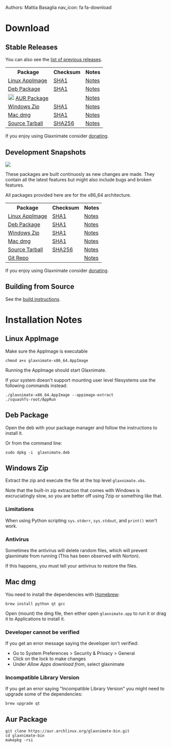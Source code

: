 Authors: Mattia Basaglia
nav_icon: fa fa-download

# Download

## Stable Releases

You can also see the [list of previous releases](https://gitlab.com/mattbas/glaxnimate/-/releases).

<table>
<tr><th>Package</th><th>Checksum</th><th>Notes</th></tr>
<tr>
<td><i class="fab fa-linux"></i> <a href="https://gitlab.com/mattbas/glaxnimate/-/jobs/artifacts/release/raw/build/glaxnimate-x86_64.AppImage?job=linux%3Aappimage">Linux AppImage</a></td>
<td><a href="https://gitlab.com/mattbas/glaxnimate/-/jobs/artifacts/release/raw/build/checksum.txt?job=linux%3Aappimage">SHA1</a></td>
<td><a href="#linux-appimage">Notes</a></td>
</tr>
<tr>
<td><i class="fab fa-ubuntu"></i> <a href="https://gitlab.com/mattbas/glaxnimate/-/jobs/artifacts/release/raw/build/glaxnimate.deb?job=linux%3Adeb">Deb Package</a></td>
<td><a href="https://gitlab.com/mattbas/glaxnimate/-/jobs/artifacts/release/raw/build/checksum.txt?job=linux%3Adeb">SHA1</a></td>
<td><a href="#deb-package">Notes</a></td>
</tr>
<tr>
<td><img src="/img/misc/arch-icon.svg" style="height:1.2rem;" /> <a href="https://aur.archlinux.org/packages/glaxnimate-bin/">AUR Package</a></td>
<td></td>
<td><a href="#aur-package">Notes</a></td>
</tr>
<tr>
<td><i class="fab fa-windows"></i> <a href="https://dl.bintray.com/mattbas/Glaxnimate/release/Win/glaxnimate-x86_64.zip">Windows Zip</a></td>
<td><a href="https://dl.bintray.com/mattbas/Glaxnimate/release/Win/checksum.txt">SHA1</a></td>
<td><a href="#windows-zip">Notes</a></td>
</tr>
<tr>
<td><i class="fab fa-apple"></i> <a href="https://dl.bintray.com/mattbas/Glaxnimate/release/MacOs/glaxnimate.dmg">Mac dmg</a></td>
<td><a href="https://dl.bintray.com/mattbas/Glaxnimate/release/MacOs/checksum.txt">SHA1</a></td>
<td><a href="#mac-dmg">Notes</a></td>
</tr>
<tr>
<td><i class="fas fa-wrench"></i> <a href="https://gitlab.com/mattbas/glaxnimate/-/jobs/artifacts/release/raw/glaxnimate-src.tar.gz?job=tarball">Source Tarball</a></td>
<td><a href="https://gitlab.com/mattbas/glaxnimate/-/jobs/artifacts/release/raw/sha256.txt?job=tarball">SHA256</a></td>
<td><a href="/contributing/read_me/">Notes</a></td>
</tr>
</table>

If you enjoy using Glaxnimate consider [donating](donate.md).

## Development Snapshots

[![](https://gitlab.com/mattbas/glaxnimate/badges/master/pipeline.svg)](https://gitlab.com/mattbas/glaxnimate/-/pipelines)

These packages are built continuosly as new changes are made.
They contain all the latest features but might also include bugs and broken features.


All packages provided here are for the x86_64 architecture.

<table>
<tr><th>Package</th><th>Checksum</th><th>Notes</th></tr>
<tr>
<td><i class="fab fa-linux"></i> <a href="https://gitlab.com/mattbas/glaxnimate/-/jobs/artifacts/master/raw/build/glaxnimate-x86_64.AppImage?job=linux%3Aappimage">Linux AppImage</a></td>
<td><a href="https://gitlab.com/mattbas/glaxnimate/-/jobs/artifacts/master/raw/build/checksum.txt?job=linux%3Aappimage">SHA1</a></td>
<td><a href="#linux-appimage">Notes</a></td>
</tr>
<tr>
<td><i class="fab fa-ubuntu"></i> <a href="https://gitlab.com/mattbas/glaxnimate/-/jobs/artifacts/master/raw/build/glaxnimate.deb?job=linux%3Adeb">Deb Package</a></td>
<td><a href="https://gitlab.com/mattbas/glaxnimate/-/jobs/artifacts/master/raw/build/checksum.txt?job=linux%3Adeb">SHA1</a></td>
<td><a href="#deb-package">Notes</a></td>
</tr>
<tr>
<td><i class="fab fa-windows"></i> <a href="https://dl.bintray.com/mattbas/Glaxnimate/master/Win/glaxnimate-x86_64.zip">Windows Zip</a></td>
<td><a href="https://dl.bintray.com/mattbas/Glaxnimate/master/Win/checksum.txt">SHA1</a></td>
<td><a href="#windows-zip">Notes</a></td>
</tr>
<tr>
<td><i class="fab fa-apple"></i> <a href="https://dl.bintray.com/mattbas/Glaxnimate/master/MacOs/glaxnimate.dmg">Mac dmg</a></td>
<td><a href="https://dl.bintray.com/mattbas/Glaxnimate/master/MacOs/checksum.txt">SHA1</a></td>
<td><a href="#mac-dmg">Notes</a></td>
</tr>
<tr>
<td><i class="fas fa-wrench"></i> <a href="https://gitlab.com/mattbas/glaxnimate/-/jobs/artifacts/master/raw/glaxnimate-src.tar.gz?job=tarball">Source Tarball</a></td>
<td><a href="https://gitlab.com/mattbas/glaxnimate/-/jobs/artifacts/master/raw/sha256.txt?job=tarball">SHA256</a></td>
<td><a href="/contributing/read_me/">Notes</a></td>
</tr>
<tr>
<td><i class="fas fa-code-branch"></i> <a href="https://gitlab.com/mattbas/glaxnimate.git">Git Repo</a></td>
<td></td>
<td><a href="/contributing/read_me/">Notes</a></td>
</tr>
</table>

If you enjoy using Glaxnimate consider [donating](donate.md).


## Building from Source

See the [build instructions](contributing/read_me.md).

# Installation Notes

## Linux AppImage

Make sure the AppImage is executable

    chmod a+x glaxnimate-x86_64.AppImage

Running the AppImage should start Glaxnimate.

If your system doesn't support mounting user level filesystems use the following commands instead:

    ./glaxnimate-x86_64.AppImage --appimage-extract
    ./squashfs-root/AppRun

## Deb Package

Open the deb with your package manager and follow the instructions to install it.

Or from the command line:

    sudo dpkg -i  glaxnimate.deb

## Windows Zip

Extract the zip and execute the file at the top level `glaxnimate.vbs`.

Note that the built-in zip extraction that comes with Windows is excruciatingly slow,
so you are better off using 7zip or something like that.

### Limitations

When using Python scripting `sys.stderr`, `sys.stdout`, and `print()` won't work.

### Antivirus

Sometimes the antivirus will delete random files, which will prevent glaxnimate from running
(This has been observed with Norton).

If this happens, you must tell your antivirus to restore the files.

## Mac dmg

You need to install the dependencies with [Homebrew](https://brew.sh/):

    brew install python qt gcc

Open (mount) the dmg file, then either open `glaxnimate.app` to run it or drag it
to Applications to install it.

### Developer cannot be verified

If you get an error message saying the developer isn't verified:

* Go to System Preferences > Security & Privacy > General
* Click on the lock to make changes
* Under *Allow Apps download from*, select glaxnimate

### Incompatible Library Version

If you get an error saying "Incompatible Library Version" you might need to
upgrade some of the dependencies:

    brew upgrade qt

## Aur Package

    git clone https://aur.archlinux.org/glaxnimate-bin.git
    cd glaxnimate-bin
    makepkg -rsi
